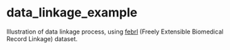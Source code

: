 # data_linkage_example
Illustration of data linkage process, using [febrl](#https://sourceforge.net/projects/febrl/) (Freely Extensible Biomedical Record Linkage) dataset. 
